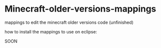 # Minecraft-older-versions-mappings
mappings to edit the minecraft older versions code (unfinished)

how to install the mappings to use on eclipse:

SOON
